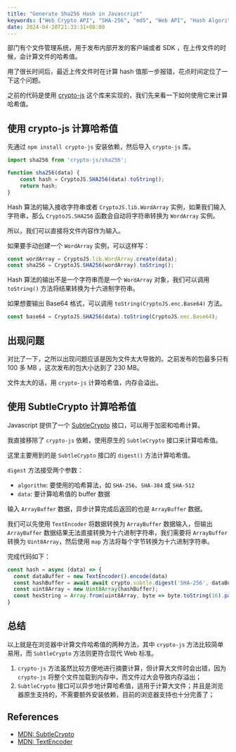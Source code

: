 ```yaml
---
title: "Generate Sha256 Hash in Javascript"
keywords: ["Web Crypto API", "SHA-256", "md5", "Web API", "Hash Algorithm in Browser", "crypto-js"]
date: 2024-04-28T21:33:31+08:00
---
```


部门有个文件管理系统，用于发布内部开发的客户端或者 SDK ，在上传文件的时候，会计算文件的哈希值。

用了很长时间后，最近上传文件时在计算 hash 值那一步报错，花点时间定位了一下这个问题。

之前的代码是使用 [crypto-js](https://github.com/brix/crypto-js) 这个库来实现的，我们先来看一下如何使用它来计算哈希值。

## 使用 crypto-js 计算哈希值

先通过 `npm install crypto-js` 安装依赖，然后导入 `crypto-js` 库。

```javascript
import sha256 from 'crypto-js/sha256';

function sha256(data) {
    const hash = CryptoJS.SHA256(data).toString();
    return hash;
}
```

Hash 算法的输入接收字符串或者 `CryptoJS.lib.WordArray` 实例，如果我们输入字符串，那么 `CryptoJS.SHA256` 函数会自动将字符串转换为 `WordArray` 实例。

所以，我们可以直接将文件内容作为输入。

如果要手动创建一个 `WordArray` 实例，可以这样写：

```javascript
const wordArray = CryptoJS.lib.WordArray.create(data);
const sha256 = CryptoJS.SHA256(wordArray).toString();
```

Hash 算法的输出不是一个字符串而是一个 `WordArray` 对象，我们可以调用 `toString()` 方法将结果转换为十六进制字符串。

如果想要输出 Base64 格式，可以调用 `toString(CryptoJS.enc.Base64)` 方法。

```javascript
const base64 = CryptoJS.SHA256(data).toString(CryptoJS.enc.Base64);
```


## 出现问题

对比了一下，之所以出现问题应该是因为文件太大导致的。之前发布的包最多只有 100 多 MB ，这次发布的包大小达到了 230 MB。

文件太大的话，用 `crypto-js` 计算哈希值，内存会溢出。

## 使用 SubtleCrypto 计算哈希值

Javascript 提供了一个 [SubtleCrypto](https://developer.mozilla.org/en-US/docs/Web/API/SubtleCrypto) 接口，可以用于加密和哈希计算。

我直接移除了 `crypto-js` 依赖，使用原生的 `SubtleCrypto` 接口来计算哈希值。

这里主要用到的是 `SubtleCrypto` 接口的 `digest()` 方法计算哈希值。

`digest` 方法接受两个参数：

* `algorithm`: 要使用的哈希算法，如 `SHA-256`、`SHA-384` 或 `SHA-512`
* `data`: 要计算哈希值的 buffer 数据

输入 `ArrayBuffer` 数据，异步计算完成后返回的也是 `ArrayBuffer` 数据。

我们可以先使用 `TextEncoder` 将数据转换为 `ArrayBuffer` 数据输入，但输出 `ArrayBuffer` 数据结果无法直接转换为十六进制字符串，我们需要将 `ArrayBuffer` 转换为 `Uint8Array`，然后使用 `map` 方法将每个字节转换为十六进制字符串。

完成代码如下：

```javascript
const hash = async (data) => {
  const dataBuffer = new TextEncoder().encode(data)
  const hashBuffer = await await crypto.subtle.digest('SHA-256', dataBuffer);
  const uint8Array = new Uint8Array(hashBuffer);
  const hexString = Array.from(uint8Array, byte => byte.toString(16).padStart(2, '0')).join('');
}
```

## 总结

以上就是在浏览器中计算文件哈希值的两种方法，其中 `crypto-js` 方法比较简单易用，而 `SubtleCrypto` 方法则更符合现代 Web 标准。

1. `crypto-js` 方法虽然比较方便地进行摘要计算，但计算大文件时会出错，因为 `crypto-js` 将整个文件加载到内存中，而文件过大会导致内存溢出；
2. `SubtleCrypto` 接口可以异步地计算哈希值，适用于计算大文件；并且是浏览器原生支持的，不需要额外安装依赖，目前的浏览器支持也十分完善了；

## References

* [MDN: SubtleCrypto](https://developer.mozilla.org/en-US/docs/Web/API/SubtleCrypto)
* [MDN: TextEncoder](https://developer.mozilla.org/en-US/docs/Web/API/TextEncoder)